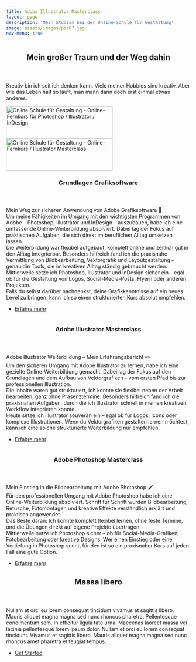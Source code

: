 ```yaml
---
title: Adobe Illustrator Masterclass
layout: page
description: 'Mein Studium bei der Online-Schule für Gestaltung'
image: assets/images/pic07.jpg
nav-menu: true
---
```


<!-- Main -->
<div id="main">

<!-- One -->
<section id="one">
	<div class="inner">
		<header class="major">
			<h2>Mein großer Traum und der Weg dahin</h2>
		</header>
		<p>Kreativ bin ich seit ich denken kann. Viele meiner Hobbies sind kreativ. Aber wie das Leben halt so läuft, man mann dann doch erst einmal etwas anderes. </p>
		<div class="web-certificates">
			<div style="background-image: url(&quot;https://ofg-studium.de/images/certificate/certificate_grafiksoftware_29324.png&quot;); background-repeat: no-repeat;">
				<a href="{% link assets/images/OfG-Studium/0_Certificates/OfG Certificate Grafiksoftware_DE.jpeg %}" target="_blank" title="Online Schule für Gestaltung - Grafiksoftware" style="outline: medium none;border-bottom: none">
					<img id="certi" style="height:88px;width:291px;border:0;" title="Online Schule für Gestaltung - Grafiksoftware" alt="Online Schule für Gestaltung - Online-Fernkurs für Photoshop / Illustrator / InDesign" src="https://ofg-studium.de/images/certificate/utils/Zertifikat.gif">
				</a>
			</div>
			<div style="background-image: url(&quot;https://ofg-studium.de/images/certificate/certificate_illustrator_29740.png&quot;); background-repeat: no-repeat;">
				<a href="{% link assets/images/OfG-Studium/0_Certificates/OfG Certificate Illustrator Masterclass_DE.jpg %}" target="_blank" title="Online Schule für Gestaltung - Illustrator Masterclass" style="outline: medium none;border-bottom: none">
					<img id="certi" style="height:88px;width:291px;border:0;" title="Online Schule für Gestaltung - Illustrator Masterclass" alt="Online Schule für Gestaltung - Online-Fernkurs / Illustrator Masterclass" src="https://ofg-studium.de/images/certificate/utils/Zertifikat.gif">
				</a>
			</div>
		</div>
	</div>
</section>

<!-- Two -->
<section id="two" class="spotlights">
	<section>
			<a href="generic.html" class="image">
			<img src="{% link assets/images/OfG-Studium/0_Kursbilder/1_Kursbild-Grundlagen.png %}" alt="" data-position="top center" />
		</a>
		<div class="content">
			<div class="inner">
				<header class="major">
					<h3>Grundlagen Grafiksoftware</h3>
				</header>
				<p>Mein Weg zur sicheren Anwendung von Adobe Grafiksoftware 🎨 <br> Um meine Fähigkeiten im Umgang mit den wichtigsten Programmen von Adobe – Photoshop, Illustrator und InDesign – auszubauen, habe ich eine umfassende Online-Weiterbildung absolviert. Dabei lag der Fokus auf praktischen Aufgaben, die sich direkt im beruflichen Alltag umsetzen lassen. <br> Die Weiterbildung war flexibel aufgebaut, komplett online und zeitlich gut in den Alltag integrierbar. Besonders hilfreich fand ich die praxisnahe Vermittlung von Bildbearbeitung, Vektorgrafik und Layoutgestaltung – genau die Tools, die im kreativen Alltag ständig gebraucht werden. <br> Mittlerweile setze ich Photoshop, Illustrator und InDesign sicher ein – egal ob für die Gestaltung von Logos, Social-Media-Posts, Flyern oder anderen Projekten. <br> Falls du selbst darüber nachdenkst, deine Grafikkenntnisse auf ein neues Level zu bringen, kann ich so einen strukturierten Kurs absolut empfehlen.</p>
				<ul class="actions">
					<li><a href="generic.html" class="button small">Erfahre mehr</a></li>
				</ul>
			</div>
		</div>
	</section>
	<section>
		<a href="generic.html" class="image">
			<img src="{% link assets/images/OfG-Studium/0_Kursbilder/2_Kursbild-Illustrator.png %}" alt="" data-position="top center" />
		</a>
		<div class="content">
			<div class="inner">
				<header class="major">
					<h3>Adobe Illustrator Masterclass</h3>
				</header>
				<p>Adobe Illustrator Weiterbildung – Mein Erfahrungsbericht ✏️ <br> Um den sicheren Umgang mit Adobe Illustrator zu lernen, habe ich eine gezielte Online-Weiterbildung gemacht. Dabei lag der Fokus auf den Grundlagen und dem Aufbau von Vektorgrafiken – vom ersten Pfad bis zur professionellen Illustration. <br> Die Inhalte waren gut strukturiert, ich konnte sie flexibel neben der Arbeit bearbeiten, ganz ohne Präsenztermine. Besonders hilfreich fand ich die praxisnahen Aufgaben, durch die ich Illustrator schnell in meinen kreativen Workflow integrieren konnte. <br>Heute setze ich Illustrator souverän ein – egal ob für Logos, Icons oder komplexe Illustrationen. Wenn du Vektorgrafiken gestalten lernen möchtest, kann ich eine solche strukturierte Weiterbildung nur empfehlen.</p>
				<ul class="actions">
					<li> <a href="{% link _posts/2016-8-21-Illustrator-Masterclass.md%}" class="button small">Erfahre mehr</a></li>
				</ul>
			</div>
		</div>
	</section>
	<section>
		<a href="generic.html" class="image">
			<img src="{% link assets/images/OfG-Studium/0_Kursbilder/3_Kursbild-Photoshop.png %}" alt="" data-position="25% 25%" />
		</a>
		<div class="content">
			<div class="inner">
				<header class="major">
					<h3>Adobe Photoshop Masterclass</h3>
				</header>
				<p>Mein Einstieg in die Bildbearbeitung mit Adobe Photoshop 🖌️ <br>Für den professionellen Umgang mit Adobe Photoshop habe ich eine Online-Weiterbildung absolviert. Schritt für Schritt wurden Bildbearbeitung, Retusche, Fotomontagen und kreative Effekte verständlich erklärt und praktisch angewendet. <br>Das Beste daran: Ich konnte komplett flexibel lernen, ohne feste Termine, und die Übungen direkt auf eigene Projekte übertragen. <br> Mittlerweile nutze ich Photoshop sicher – ob für Social-Media-Grafiken, Fotobearbeitung oder kreative Designs. Wer einen Einstieg oder eine Vertiefung in Photoshop sucht, für den ist so ein praxisnaher Kurs auf jeden Fall eine gute Option.</p>
				<ul class="actions">
					<li><a href="generic.html" class="button small">Erfahre mehr</a></li>
				</ul>
			</div>
		</div>
	</section>
</section>

<!-- Three -->
<section id="three">
	<div class="inner">
		<header class="major">
			<h2>Massa libero</h2>
		</header>
		<p>Nullam et orci eu lorem consequat tincidunt vivamus et sagittis libero. Mauris aliquet magna magna sed nunc rhoncus pharetra. Pellentesque condimentum sem. In efficitur ligula tate urna. Maecenas laoreet massa vel lacinia pellentesque lorem ipsum dolor. Nullam et orci eu lorem consequat tincidunt. Vivamus et sagittis libero. Mauris aliquet magna magna sed nunc rhoncus amet pharetra et feugiat tempus.</p>
		<ul class="actions">
			<li><a href="generic.html" class="button next">Get Started</a></li>
		</ul>
	</div>
</section>

</div>
